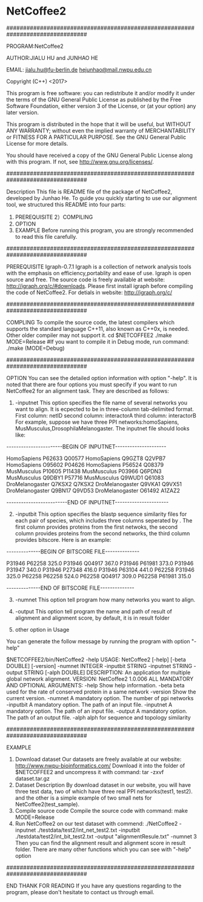 # NetCoffee2

################################################################################

PROGRAM:NetCoffee2

AUTHOR:JIALU HU and JUNHAO HE

EMAIL: jialu.hu@fu-berlin.de  hejunhao@mail.nwpu.edu.cn

Copyright (C++) <2017>  <Junhao He>


This program is free software: you can redistribute it and/or modify
it under the terms of the GNU General Public License as published by
the Free Software Foundation, either version 3 of the License, or
(at your option) any later version.

This program is distributed in the hope that it will be useful,
but WITHOUT ANY WARRANTY; without even the implied warranty of
MERCHANTABILITY or FITNESS FOR A PARTICULAR PURPOSE.  See the
GNU General Public License for more details.

You should have received a copy of the GNU General Public License
along with this program.  If not, see <http://www.gnu.org/licenses/>.

################################################################################

Description
This file is README file of the package of NetCoffee2, developed by Junhao He.
To guide you quickly starting to use our alignment tool, we structured this README into four parts:
1) PREREQUISITE
2）COMPILING
3) OPTION
4) EXAMPLE
Before running this program, you are strongly recommended to read this file carefully.

################################################################################

PREREQUISITE
Igraph-0.7.1
Igraph is a collection of network analysis tools with the emphasis on efficiency,portablity and ease of use. Igraph is open source and free.
The source code is freely available at website: http://igraph.org/c/#downloads.
Please first install igraph before compiling the code of NetCoffee2.
For detials in website: http://igraph.org/c/

################################################################################

COMPLING
To compile the source code, the latest compilers which supports the standard language C++11, also known as C++0x, is needed. Other older compiler may not support it.
cd $NETCOFFEE2
./make MODE=Release
#If you want to compile it in Debug mode, run command:
./make (MODE=Debug)

################################################################################

OPTION
You can see the detailed option information with option "-help".
It is noted that there are four options you must specify if you want to run NetCoffee2 for an alignment task. They are described as follows:

1. -inputnet
This option specifies the file name of several networks you want to align.
It is ecpected to be in three-column tab-delimited format.
First column: netID
second column: interactorA
third column: interactorB
For example, suppose we have three PPI networks:homoSapiens, MusMusculus,DrosophilaMelanogaster. The inputnet file should looks like:

-----------------------BEGIN OF INPUTNET---------------------

HomoSapiens	P62633	Q00577
HomoSapiens	Q9GZT8	Q2VPB7
HomoSapiens	O95602	P04626
HomoSapiens	P56524	Q08379
MusMusculus	P10605	P11438
MusMusculus	P03966	Q6PDN3
MusMusculus	Q9DBY1	P57716
MusMusculus	Q9WUD1	Q61083
DroMelanogaster	Q7KSX2	Q7KSX2
DroMelanogaster	Q9VKA1	Q9VX51
DroMelanogaster	Q9BN17	Q9VD53
DroMelanogaster	O61492	A1ZAZ2

-------------------------END OF INPUTNET----------------------

2. -inputbit
This option specifies the blastp sequence similarity files for each pair of species, which includes three columns seperated by <TAB>.
The first column provides proteins from the first netwoks, the second column provides proteins from the second networks, the third column provides bitscore.
Here is an example:

--------------BEGIN OF BITSCORE FILE--------------

P31946	P62258	  325.0
P31946	Q04917	  367.0
P31946	P61981	  373.0
P31946	P31947	  340.0
P31946	P27348	  416.0
P31946	P63104	  441.0
P62258	P31946	  325.0
P62258	P62258	  524.0
P62258	Q04917	  309.0
P62258	P61981	  315.0

--------------END OF BITSCORE FILE--------------

3. -numnet
This option tell program how many networks you want to align.

4. -output
This option tell program the name and path of result of alignment and alignment score, by default, it is in result folder

5. other option in Usage

You can generate the follow message by running the program with option "-help"

$NETCOFFEE2/bin/NetCoffee2 -help
USAGE: NetCoffee2  [-help] [-beta DOUBLE] [-version] -numnet INTEGER -inputbit STRING -inputnet STRING -output STRING [-alph DOUBLE]
DESCRIPTION: An application for multiple global network alignment.
VERSION: NetCoffee2 1.0.006
ALL MANDATORY AND OPTIONAL ARGUMENTS:
-help   Show help information.
-beta   beta used for the rate of conserved protein in a same network
-version        Show the current version.
-numnet A mandatory option. The number of ppi networks
-inputbit       A mandatory option. The path of an input file.
-inputnet       A mandatory option. The path of an input file.
-output A mandatory option. The path of an output file.
-alph   alph for sequence and topology similarity


################################################################################

EXAMPLE
1. Download dataset
Our datasets are freely available at our website: http://www.nwpu-bioinformatics.com/
Download it into the folder of $NETCOFFEE2 and uncompress it with command:
tar -zxvf dataset.tar.gz
2. Dataset Description
By download dataset in our website, you will have three test data, two of which have three real PPI networks(test1, test2). and the other is a simple example of two small nets for NetCoffee2(test_sample).
3. Compile source code
Compile the source code with command:
make MODE=Release
4. Run NetCoffee2 on our test dataset with commend:
./NetCoffee2 -inputnet ./testdata/test2/int_net_test2.txt -inputbit ./testdata/test2/int_bit_test2.txt -output "alignmentResule.txt" -numnet 3
Then you can find the alignment result and alignment score in result folder.
There are many other functions which you can see with "-help" option

################################################################################

END
THANK FOR READING
If you have any questions regarding to the program, please don't hesitate to contact us through email.

